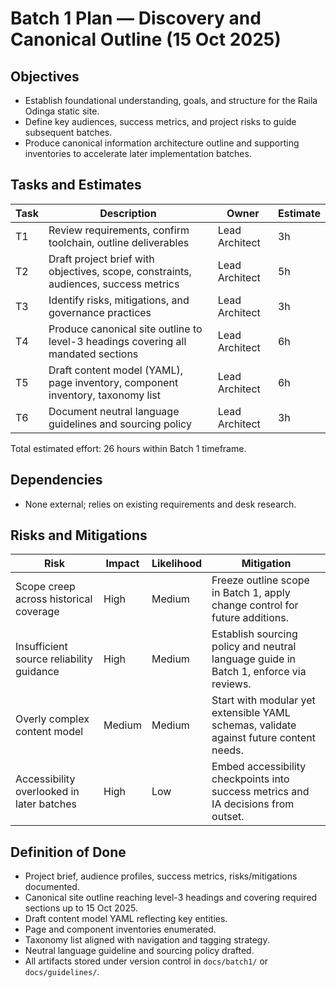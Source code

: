 # Batch 1 Plan — Discovery and Canonical Outline (15 Oct 2025)

## Objectives
- Establish foundational understanding, goals, and structure for the Raila Odinga static site.
- Define key audiences, success metrics, and project risks to guide subsequent batches.
- Produce canonical information architecture outline and supporting inventories to accelerate later implementation batches.

## Tasks and Estimates
| Task | Description | Owner | Estimate |
| --- | --- | --- | --- |
| T1 | Review requirements, confirm toolchain, outline deliverables | Lead Architect | 3h |
| T2 | Draft project brief with objectives, scope, constraints, audiences, success metrics | Lead Architect | 5h |
| T3 | Identify risks, mitigations, and governance practices | Lead Architect | 3h |
| T4 | Produce canonical site outline to level-3 headings covering all mandated sections | Lead Architect | 6h |
| T5 | Draft content model (YAML), page inventory, component inventory, taxonomy list | Lead Architect | 6h |
| T6 | Document neutral language guidelines and sourcing policy | Lead Architect | 3h |

Total estimated effort: 26 hours within Batch 1 timeframe.

## Dependencies
- None external; relies on existing requirements and desk research.

## Risks and Mitigations
| Risk | Impact | Likelihood | Mitigation |
| --- | --- | --- | --- |
| Scope creep across historical coverage | High | Medium | Freeze outline scope in Batch 1, apply change control for future additions. |
| Insufficient source reliability guidance | High | Medium | Establish sourcing policy and neutral language guide in Batch 1, enforce via reviews. |
| Overly complex content model | Medium | Medium | Start with modular yet extensible YAML schemas, validate against future content needs. |
| Accessibility overlooked in later batches | High | Low | Embed accessibility checkpoints into success metrics and IA decisions from outset. |

## Definition of Done
- Project brief, audience profiles, success metrics, risks/mitigations documented.
- Canonical site outline reaching level-3 headings and covering required sections up to 15 Oct 2025.
- Draft content model YAML reflecting key entities.
- Page and component inventories enumerated.
- Taxonomy list aligned with navigation and tagging strategy.
- Neutral language guideline and sourcing policy drafted.
- All artifacts stored under version control in `docs/batch1/` or `docs/guidelines/`.

